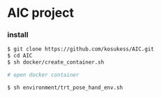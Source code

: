 # AIC project

### install
```bash
$ git clone https://github.com/kosukess/AIC.git
$ cd AIC
$ sh docker/create_container.sh

# open docker container

$ sh environment/trt_pose_hand_env.sh
```
 
